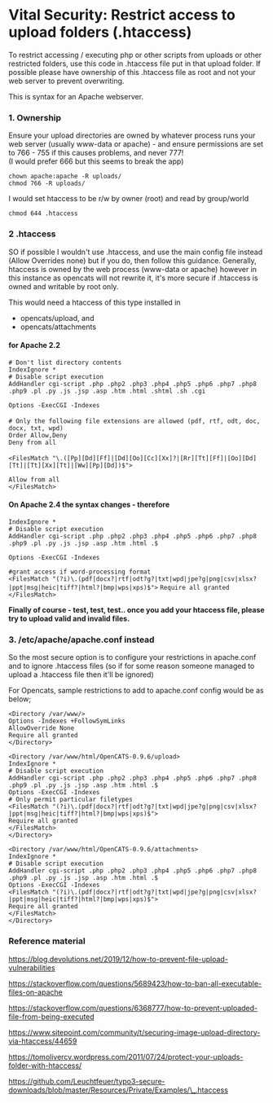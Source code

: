 # Vital Security: Restrict access to upload folders (.htaccess)

To restrict accessing / executing php or other scripts from uploads or other restricted folders, use this code in .htaccess file put in that upload folder. If possible please have ownership of this .htaccess file as root and not your web server to prevent overwriting.

This is syntax for an Apache webserver.

### 1. Ownership

Ensure your upload directories are owned by whatever process runs your web server (usually www-data or apache) - and ensure permissions are set to 766 - 755 if this causes problems, and never 777!\
(I would prefer 666 but this seems to break the app)

`chown apache:apache -R uploads/`\
`chmod 766 -R uploads/`

I would set htaccess to be r/w by owner (root) and read by group/world

`chmod 644 .htaccess`

### 2 .htaccess

SO if possible I wouldn't use .htaccess, and use the main config file instead (Allow Overrides none) but if you do, then follow this guidance. Generally, htaccess is owned by the web process (www-data or apache) however in this instance as opencats will not rewrite it, it's more secure if .htaccess is owned and writable by root only.

This would need a htaccess of this type installed in

* opencats/upload, and
* opencats/attachments

#### for Apache 2.2

`# Don't list directory contents`\
`IndexIgnore *`\
`# Disable script execution`\
`AddHandler cgi-script .php .php2 .php3 .php4 .php5 .php6 .php7 .php8 .php9 .pl .py .js .jsp .asp .htm .html .shtml .sh .cgi`

`Options -ExecCGI -Indexes`\
\
`# Only the following file extensions are allowed (pdf, rtf, odt, doc, docx, txt, wpd)`\
`Order Allow,Deny`\
`Deny from all`\
\
`<FilesMatch "\.([Pp][Dd][Ff]|[Dd][Oo][Cc][Xx]?|[Rr][Tt][Ff]|[Oo][Dd][Tt]|[Tt][Xx][Tt]|[Ww][Pp][Dd])$">`

`Allow from all`\
`</FilesMatch>`

#### On Apache 2.4 the syntax changes - therefore

`IndexIgnore *`\
`# Disable script execution`\
`AddHandler cgi-script .php .php2 .php3 .php4 .php5 .php6 .php7 .php8 .php9 .pl .py .js .jsp .asp .htm .html .$`

`Options -ExecCGI -Indexes`

`#grant access if word-processing format`\
`<FilesMatch "(?i)\.(pdf|docx?|rtf|odt?g?|txt|wpd|jpe?g|png|csv|xlsx?|ppt|msg|heic|tiff?|html?|bmp|wps|xps)$">` `Require all granted`\
`</FilesMatch>`

**Finally of course - test, test, test.. once you add your htaccess file, please try to upload valid and invalid files.**

### 3. /etc/apache/apache.conf instead

So the most secure option is to configure your restrictions in apache.conf and to ignore .htaccess files (so if for some reason someone managed to upload a .htaccess file then it'll be ignored)

For Opencats, sample restrictions to add to apache.conf config would be as below;

`<Directory /var/www/>`\
`Options -Indexes +FollowSymLinks`\
`AllowOverride None`\
`Require all granted`\
`</Directory>`

`<Directory /var/www/html/OpenCATS-0.9.6/upload>`\
`IndexIgnore *`\
`# Disable script execution`\
`AddHandler cgi-script .php .php2 .php3 .php4 .php5 .php6 .php7 .php8 .php9 .pl .py .js .jsp .asp .htm .html .$`\
`Options -ExecCGI -Indexes`\
`# Only permit particular filetypes`\
`<FilesMatch "(?i)\.(pdf|docx?|rtf|odt?g?|txt|wpd|jpe?g|png|csv|xlsx?|ppt|msg|heic|tiff?|html?|bmp|wps|xps)$">`\
`Require all granted`\
`</FilesMatch>`\
`</Directory>`

`<Directory /var/www/html/OpenCATS-0.9.6/attachments>`\
`IndexIgnore *`\
`# Disable script execution`\
`AddHandler cgi-script .php .php2 .php3 .php4 .php5 .php6 .php7 .php8 .php9 .pl .py .js .jsp .asp .htm .html .$`\
`Options -ExecCGI -Indexes`\
`<FilesMatch "(?i)\.(pdf|docx?|rtf|odt?g?|txt|wpd|jpe?g|png|csv|xlsx?|ppt|msg|heic|tiff?|html?|bmp|wps|xps)$">`\
`Require all granted`\
`</FilesMatch>`\
`</Directory>`

### Reference material

https://blog.devolutions.net/2019/12/how-to-prevent-file-upload-vulnerabilities

https://stackoverflow.com/questions/5689423/how-to-ban-all-executable-files-on-apache

https://stackoverflow.com/questions/6368777/how-to-prevent-uploaded-file-from-being-executed

https://www.sitepoint.com/community/t/securing-image-upload-directory-via-htaccess/44659

https://tomolivercv.wordpress.com/2011/07/24/protect-your-uploads-folder-with-htaccess/

https://github.com/Leuchtfeuer/typo3-secure-downloads/blob/master/Resources/Private/Examples/\_.htaccess
